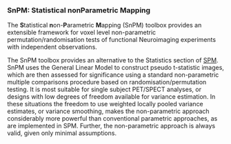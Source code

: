 ### SnPM: Statistical nonParametric Mapping

The <b>S</b>tatistical <b>n</b>on-<b>P</b>arametric <b>M</b>apping (SnPM) toolbox provides an extensible framework for voxel level non-parametric permutation/randomisation tests of functional Neuroimaging experiments with independent observations. 

The SnPM toolbox provides an alternative to the Statistics section of [SPM](http://www.fil.ion.ucl.ac.uk/spm/). SnPM uses the General Linear Model to construct pseudo t-statistic images, which are then assessed for significance using a standard non-parametric multiple comparisons procedure based on randomisation/permutation testing. It is most suitable for single subject PET/SPECT analyses, or designs with low degrees of freedom available for variance estimation. In these situations the freedom to use weighted locally pooled variance estimates, or variance smoothing, makes the non-parametric approach considerably more powerful than conventional parametric approaches, as are implemented in SPM. Further, the non-parametric approach is always valid, given only minimal assumptions.
